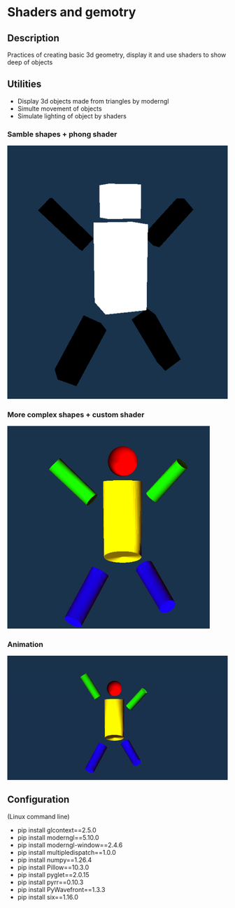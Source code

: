 # Shaders and gemotry

## Description
Practices of creating basic 3d geometry, display it and use shaders to show deep of objects

## Utilities
- Display 3d objects made from triangles by moderngl
- Simulte movement of objects
- Simulate lighting of object by shaders

### Samble shapes + phong shader
![flat img](resources/images/man_flat.png)

### More complex shapes + custom shader
![final img](resources/images/man_finnal.png)

### Animation
![animation gif](resources/images/man_animated.gif)

## Configuration
(Linux command line)
- pip install glcontext==2.5.0
- pip install moderngl==5.10.0
- pip install moderngl-window==2.4.6
- pip install multipledispatch==1.0.0
- pip install numpy==1.26.4
- pip install Pillow==10.3.0
- pip install pyglet==2.0.15
- pip install pyrr==0.10.3
- pip install PyWavefront==1.3.3
- pip install six==1.16.0
